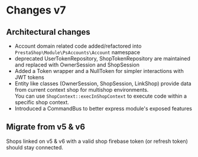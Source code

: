 # Changes v7

## Architectural changes

* Account domain related code added/refactored into `PrestaShop\Module\PsAccounts\Account` namespace
* deprecated UserTokenRepository, ShopTokenRepository are maintained and replaced with OwnerSession and ShopSession
* Added a Token wrapper and a NullToken for simpler interactions with JWT tokens
* Entity like classes (OwnerSession, ShopSession, LinkShop) provide data from current context shop for multishop environments.  
You can use `ShopContext::execInShopContext` to execute code within a specific shop context.
* Introduced a CommandBus to better express module's exposed features

## Migrate from v5 & v6

Shops linked on v5 & v6 with a valid shop firebase token (or refresh token) should stay connected.
